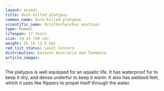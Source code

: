 ```yaml
---
layout: animal
title: Duck-billed platypus
common_name: Duck-billed platypus
scientific_name: Ornithorhynchus anatinus
type: Mammal
lifespan: 17 Years
size: 24 in (60 cm)
weight: 5½ lb (2.5 kg)
red_list_status: Least Concern
distribution: Eastern Australia and Tasmania
article_images: 
---
```


The platypus is well equipped for an aquatic life. It has waterproof fur to keep it dry, and dense underfur to keep it warm. It also has webbed feet, which it uses like flippers to propel itself through the water.